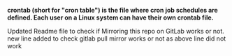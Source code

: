 **crontab (short for "cron table") is the file where cron job schedules are defined. Each user on a Linux system can have their own crontab file.**

Updated Readme file to check if Mirroring this repo on GitLab works or not.
new line added to check gitlab pull mirror works or not as above line did not work
